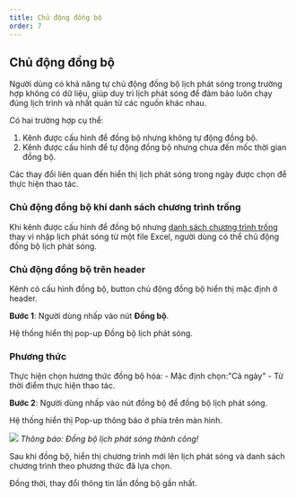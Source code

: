 ```yaml
---
title: Chủ động đồng bộ
order: 7
---
```

## Chủ động đồng bộ
Người dùng có khả năng tự chủ động đồng bộ lịch phát sóng trong trường hợp không có dữ liệu, giúp duy trì lịch phát sóng để đảm bảo luôn chạy đúng lịch trình và nhất quán từ các nguồn khác nhau.

Có hai trường hợp cụ thể:

1. Kênh được cấu hình để đồng bộ nhưng không tự động đồng bộ.
2. Kênh được cấu hình để tự động đồng bộ nhưng chưa đến mốc thời gian đồng bộ.

Các thay đổi liên quan đến hiển thị lịch phát sóng trong ngày được chọn để thực hiện thao tác.

### Chủ động đồng bộ khi danh sách chương trình trống
Khi kênh được cấu hình để đồng bộ nhưng [danh sách chương trình trống](../a-open-detail#danh-sách) thay vì nhập lịch phát sóng từ một file Excel, người dùng có thể chủ động đồng bộ lịch phát sóng.

### Chủ động đồng bộ trên header
Kênh có cấu hình đồng bộ, button chủ động đồng bộ hiển thị mặc định ở header.

**Bước 1**: Người dùng nhấp vào nút **Đồng bộ**.

Hệ thống hiển thị pop-up Đồng bộ lịch phát sóng.

### Phương thức
Thực hiện chọn hương thức đồng bộ hóa:
    - Mặc định chọn:"Cả ngày"
    - Từ thời điểm thực hiện thao tác.

**Bước 2**: Người dùng nhấp vào nút đồng bộ để đồng bộ lịch phát sóng.

Hệ thống hiển thị Pop-up thông báo ở phía trên màn hình.

 ![](/images/lrm/pop-up/manual-sync.png)
 *Thông báo: Đồng bộ lịch phát sóng thành công!*

Sau khi đồng bộ, hiển thị chương trình mới lên lịch phát sóng và danh sách chương trình theo phương thức đã lựa chọn.

Đồng thời, thay đổi thông tin lần đồng bộ gần nhất.